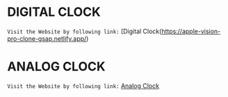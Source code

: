 # DIGITAL CLOCK

`Visit the Website by following link:` [Digital Clock(https://apple-vision-pro-clone-gsap.netlify.app/)

# ANALOG CLOCK

`Visit the Website by following link:` [Analog Clock](https://apple-vision-pro-clone-gsap.netlify.app/)